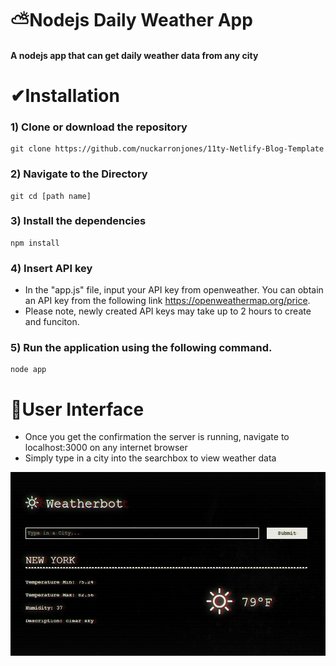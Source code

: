 # ⛅Nodejs Daily Weather App

#### A nodejs app that can get daily weather data from any city

# ✔Installation
### 1) Clone or download the repository
```
git clone https://github.com/nuckarronjones/11ty-Netlify-Blog-Template
```
### 2) Navigate to the Directory
```
git cd [path name]
```
### 3) Install the dependencies 
```
npm install
```
### 4) Insert API key
- In the "app.js" file, input your API key from openweather. You can obtain an API key from the following link https://openweathermap.org/price.
- Please note, newly created API keys may take up to 2 hours to create and funciton. 
### 5) Run the application using the following command.
   ```
   node app
   ```

# 🤩User Interface
- Once you get the confirmation the server is running, navigate to localhost:3000 on any internet browser
- Simply type in a city into the searchbox to view weather data

![alt text](https://github.com/nuckarronjones/Node-Daily-Weather/blob/main/public/assets/interface.PNG?raw=true)
